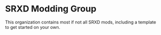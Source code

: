 # SRXD Modding Group
This organization contains most if not all SRXD mods, including a template to get started on your own.
